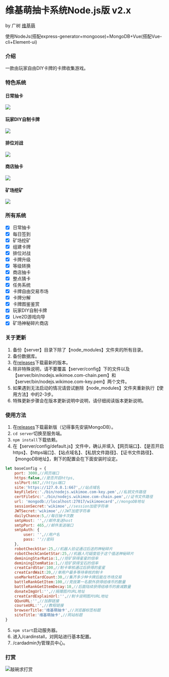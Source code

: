 # 维基萌抽卡系统Node.js版 v2.x

by 广树 [维基萌](https://www.wikimoe.com/)

使用NodeJs(搭配express-generator+mongoose)+MongoDB+Vue(搭配Vue-cli+Element-ui)

### 介绍

一款由玩家自由DIY卡牌的卡牌收集游戏。

### 特色系统
#### 日常抽卡
![](https://github.com/eeg1412/wikimoeCardByNodeJS/wiki/images/home/2.gif)
#### 玩家DIY自制卡牌
![](https://github.com/eeg1412/wikimoeCardByNodeJS/wiki/images/home/1.gif)
#### 排位对战
![](https://github.com/eeg1412/wikimoeCardByNodeJS/wiki/images/home/3.gif)
#### 商店抽卡
![](https://github.com/eeg1412/wikimoeCardByNodeJS/wiki/images/home/4.gif)
#### 矿场挖矿
![](https://github.com/eeg1412/wikimoeCardByNodeJS/wiki/images/home/5.gif)

### 所有系统

- [x] 日常抽卡
- [x] 每日签到
- [x] 矿场挖矿
- [x] 组建卡牌
- [x] 排位对战
- [x] 卡牌升级
- [x] 等级转换
- [x] 商店抽卡
- [x] 整点猜卡
- [x] 任务系统
- [x] 卡牌自由交易市场
- [x] 卡牌分解
- [x] 卡牌图鉴鉴赏
- [x] 玩家DIY自制卡牌
- [x] Live2D游戏向导
- [x] 矿场神秘碎片商店

### 关于更新

1. 备份【server】目录下除了【node_modules】文件夹的所有目录。
2. 备份数据库。
3. 在[releases](https://github.com/eeg1412/wikimoeCardByNodeJS/releases)下载最新的版本。
4. 除非特殊说明，请不要覆盖【server/config】下的文件以及【server/bin/nodejs.wikimoe.com-chain.pem】和【server/bin/nodejs.wikimoe.com-key.pem】两个文件。
5. 如果遇到无法启动的情况请尝试删除【node_modules】文件夹重新执行【使用方法】中的2-3步。
6. 特殊更新步骤会在版本更新说明中说明，请仔细阅读版本更新说明。

### 使用方法

1. 在[releases](https://github.com/eeg1412/wikimoeCardByNodeJS/releases)下载最新版（记得事先安装MongoDB）。
2. `cd server`切换至服务端。
3. `npm install`下载依赖。
4. 在【server/config/default.js】文件中，确认并填入【网页端口】、【是否开启https】、【https端口】、【站点域名】、【私钥文件路径】、【证书文件路径】、【mongoDB地址】，剩下的配置会在下面安装时设定。
```javascript
let baseConfig = {
	port: 3000,//网页端口
	https:false,//是否开启https,
	sslPort:667,//https端口
	site:'https://127.0.0.1:667',//站点域名
	keyFileSrc:'./bin/nodejs.wikimoe.com-key.pem',//私钥文件路径
	certFileSrc:'./bin/nodejs.wikimoe.com-chain.pem',//证书文件路径
	url: 'mongodb://localhost:27017/wikimoecard',//mongoDB地址
	sessionSecret:'wikimoe',//session加密字符串
	JWTSecret:'wikimoe',//JWT加密字符串
	dailyChance:5,//每日抽卡次数
	smtpHost: '',//邮件发送host
	smtpPort: 465,//邮件发送端口
	smtpAuth: {
		user: '',//用户名
		pass: ''//密码
	},
	robotCheckStar:25,//机器人验证通过后送的神秘碎片
	robotCheckCanGetStar:25,//机器人可疑度低于这个值送神秘碎片
	deminingStarRatio:1,//挖矿获得星星的倍率
	deminingItemRatio:1,//挖矿获得宝石的倍率
	creatCardStar:100,//制卡审核通过后获得的星星
	creatCardWait:20,//单用户最多等待审核的制卡
	useMarketCardCount:30,//集齐多少种卡牌后能在市场交易
	battleRankGetItem:100,//竞技第一名额外获得结缘币的数量
	battleRankGetItemDecay:10,//后面陆续获得结缘币的衰减数量
	donateImgUrl:'',//捐赠图片URL地址
	creatCardExplainUrl:'',//制卡说明图片URL地址
	QQunURL:'',//加群链接
	courseURL:'',//教程链接
	browserTitle:'维基萌抽卡',//浏览器标签标题
	siteTitle:'维基萌抽卡',//网站标题
}
```
5. `npm start`启动服务器。
6. 进入/cardinstall，对网站进行基本配置。
7. /cardadmin为管理员中心。

### 打赏

![敲碗求打赏](https://github.com/eeg1412/wikimoeCardByNodeJS/blob/master/view/static/otherImg/donate.jpg?raw=true)